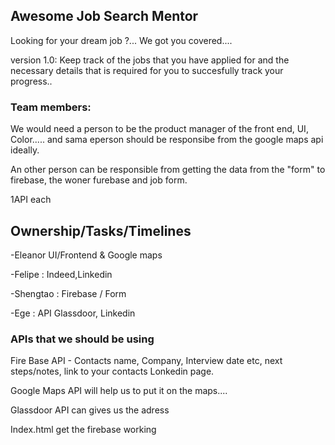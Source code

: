 ## Awesome Job Search Mentor

Looking for your dream job ?... We got you covered....

version 1.0:  Keep track of the jobs that you have applied for and the necessary details that is required for you to succesfully track your progress.. 


### Team members:

We would need a person to be the product manager of the front end, UI, Color..... and sama eperson should be responsibe from the google maps api ideally. 

An other person can be responsible from getting the data from the "form" to firebase, the woner furebase and job form. 

1API each 


## Ownership/Tasks/Timelines
-Eleanor UI/Frontend & Google maps

-Felipe : Indeed,Linkedin 

-Shengtao : Firebase / Form

-Ege : API Glassdoor, Linkedin

### APIs that we should be using

Fire Base API - Contacts name, Company, Interview date etc, next steps/notes, link to your contacts Lonkedin page. 

Google Maps API will help us to put it on the maps.... 

Glassdoor API can gives us the adress

Index.html get the firebase working 



